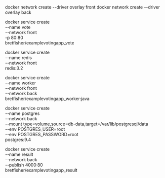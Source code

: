 docker network create --driver overlay front
docker network create --driver overlay back

docker service create \
 --name vote \
 --network front \
 -p 80:80 \
 bretfisher/examplevotingapp_vote

docker service create \
 --name redis \
 --network front \
 redis:3.2

docker service create \
 --name worker \
 --network front \
 --network back \
 bretfisher/examplevotingapp_worker:java

docker service create \
 --name postgres \
 --network back \
 --mount type=volume,source=db-data,target=/var/lib/postgresql/data \
 --env POSTGRES_USER=root \
 --env POSTGRES_PASSWORD=root \
 postgres:9.4

docker service create \
 --name result \
 --network back \
 --publish 4000:80 \
 bretfisher/examplevotingapp_result
